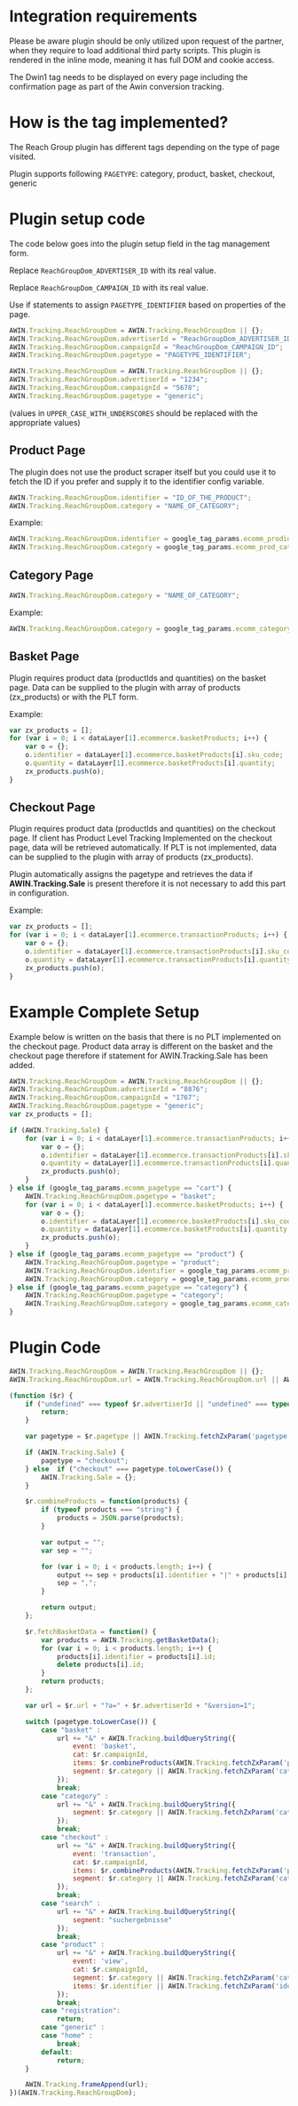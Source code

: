 # Integration requirements

Please be aware plugin should be only utilized upon request of the
partner, when they require to load additional third party scripts.
This plugin is rendered in the inline mode, meaning it has full DOM and
cookie access.

The Dwin1 tag needs to be displayed on every page including the
confirmation page as part of the Awin conversion tracking.

# How is the tag implemented?

The Reach Group plugin has different tags depending on the type of page
visited.

Plugin supports following `PAGETYPE`: category, product, basket,
checkout, generic

# Plugin setup code

The code below goes into the plugin setup field in the tag management
form.

Replace `ReachGroupDom_ADVERTISER_ID` with its real value.

Replace `ReachGroupDom_CAMPAIGN_ID` with its real value.

Use if statements to assign `PAGETYPE_IDENTIFIER` based on properties of
the page.


``` javascript
AWIN.Tracking.ReachGroupDom = AWIN.Tracking.ReachGroupDom || {};
AWIN.Tracking.ReachGroupDom.advertiserId = "ReachGroupDom_ADVERTISER_ID";
AWIN.Tracking.ReachGroupDom.campaignId = "ReachGroupDom_CAMPAIGN_ID";
AWIN.Tracking.ReachGroupDom.pagetype = "PAGETYPE_IDENTIFIER";
```





``` javascript
AWIN.Tracking.ReachGroupDom = AWIN.Tracking.ReachGroupDom || {};
AWIN.Tracking.ReachGroupDom.advertiserId = "1234";
AWIN.Tracking.ReachGroupDom.campaignId = "5678";
AWIN.Tracking.ReachGroupDom.pagetype = "generic";
```



(values in `UPPER_CASE_WITH_UNDERSCORES` should be replaced with the
appropriate values)

## Product Page

The plugin does not use the product scraper itself but you could use it
to fetch the ID if you prefer and supply it to the identifier config
variable.


``` javascript
AWIN.Tracking.ReachGroupDom.identifier = "ID_OF_THE_PRODUCT";
AWIN.Tracking.ReachGroupDom.category = "NAME_OF_CATEGORY";
```



Example:


``` javascript
AWIN.Tracking.ReachGroupDom.identifier = google_tag_params.ecomm_prodid;
AWIN.Tracking.ReachGroupDom.category = google_tag_params.ecomm_prod_category;
```




## Category Page


``` javascript
AWIN.Tracking.ReachGroupDom.category = "NAME_OF_CATEGORY";
```



Example:


``` javascript
AWIN.Tracking.ReachGroupDom.category = google_tag_params.ecomm_category;
```




## Basket Page

Plugin requires product data (productIds and quantities) on the basket
page. Data can be supplied to the plugin with array of products
(zx_products) or with the PLT form.

Example:


``` javascript
var zx_products = [];
for (var i = 0; i < dataLayer[1].ecommerce.basketProducts; i++) {
    var o = {};
    o.identifier = dataLayer[1].ecommerce.basketProducts[i].sku_code;
    o.quantity = dataLayer[1].ecommerce.basketProducts[i].quantity;
    zx_products.push(o);
}
```




## Checkout Page

Plugin requires product data (productIds and quantities) on the checkout
page. If client has Product Level Tracking Implemented on the checkout
page, data will be retrieved automatically. If PLT is not implemented,
data can be supplied to the plugin with array of products (zx_products).

Plugin automatically assigns the pagetype and retrieves the data if
<b>AWIN.Tracking.Sale</b> is present therefore it is not necessary to
add this part in configuration.

Example:


``` javascript
var zx_products = [];
for (var i = 0; i < dataLayer[1].ecommerce.transactionProducts; i++) {
    var o = {};
    o.identifier = dataLayer[1].ecommerce.transactionProducts[i].sku_code;
    o.quantity = dataLayer[1].ecommerce.transactionProducts[i].quantity;
    zx_products.push(o);
}
```




# Example Complete Setup

Example below is written on the basis that there is no PLT implemented
on the checkout page. Product data array is different on the basket and
the checkout page therefore if statement for AWIN.Tracking.Sale has been
added.


``` javascript
AWIN.Tracking.ReachGroupDom = AWIN.Tracking.ReachGroupDom || {};
AWIN.Tracking.ReachGroupDom.advertiserId = "8876";
AWIN.Tracking.ReachGroupDom.campaignId = "1767";
AWIN.Tracking.ReachGroupDom.pagetype = "generic";
var zx_products = [];

if (AWIN.Tracking.Sale) {
    for (var i = 0; i < dataLayer[1].ecommerce.transactionProducts; i++) {
        var o = {};
        o.identifier = dataLayer[1].ecommerce.transactionProducts[i].sku_code;
        o.quantity = dataLayer[1].ecommerce.transactionProducts[i].quantity;
        zx_products.push(o);
    }
} else if (google_tag_params.ecomm_pagetype == "cart") {
    AWIN.Tracking.ReachGroupDom.pagetype = "basket";
    for (var i = 0; i < dataLayer[1].ecommerce.basketProducts; i++) {
        var o = {};
        o.identifier = dataLayer[1].ecommerce.basketProducts[i].sku_code;
        o.quantity = dataLayer[1].ecommerce.basketProducts[i].quantity;
        zx_products.push(o);
    }
} else if (google_tag_params.ecomm_pagetype == "product") {
    AWIN.Tracking.ReachGroupDom.pagetype = "product";
    AWIN.Tracking.ReachGroupDom.identifier = google_tag_params.ecomm_prodid;
    AWIN.Tracking.ReachGroupDom.category = google_tag_params.ecomm_prod_category;
} else if (google_tag_params.ecomm_pagetype == "category") {
    AWIN.Tracking.ReachGroupDom.pagetype = "category";
    AWIN.Tracking.ReachGroupDom.category = google_tag_params.ecomm_category;
}
```


# Plugin Code

``` javascript
AWIN.Tracking.ReachGroupDom = AWIN.Tracking.ReachGroupDom || {};
AWIN.Tracking.ReachGroupDom.url = AWIN.Tracking.ReachGroupDom.url || AWIN.sProtocol + "hal9000.redintelligence.net/retarget";

(function ($r) {
    if ("undefined" === typeof $r.advertiserId || "undefined" === typeof $r.campaignId) {
        return;
    }

    var pagetype = $r.pagetype || AWIN.Tracking.fetchZxParam('pagetype');

    if (AWIN.Tracking.Sale) {
        pagetype = "checkout";
    } else  if ("checkout" === pagetype.toLowerCase()) {
        AWIN.Tracking.Sale = {};
    }

    $r.combineProducts = function(products) {
        if (typeof products === "string") {
            products = JSON.parse(products);
        }

        var output = "";
        var sep = "";

        for (var i = 0; i < products.length; i++) {
            output += sep + products[i].identifier + "|" + products[i].quantity;
            sep = ",";
        }

        return output;
    };

    $r.fetchBasketData = function() {
        var products = AWIN.Tracking.getBasketData();
        for (var i = 0; i < products.length; i++) {
            products[i].identifier = products[i].id;
            delete products[i].id;
        }
        return products;
    };

    var url = $r.url + "?a=" + $r.advertiserId + "&version=1";

    switch (pagetype.toLowerCase()) {
        case "basket" :
            url += "&" + AWIN.Tracking.buildQueryString({
                event: 'basket',
                cat: $r.campaignId,
                items: $r.combineProducts(AWIN.Tracking.fetchZxParam('products') || $r.fetchBasketData()),
                segment: $r.category || AWIN.Tracking.fetchZxParam('category') || ''
            });
            break;
        case "category" :
            url += "&" + AWIN.Tracking.buildQueryString({
                segment: $r.category || AWIN.Tracking.fetchZxParam('category')
            });
            break;
        case "checkout" :
            url += "&" + AWIN.Tracking.buildQueryString({
                event: 'transaction',
                cat: $r.campaignId,
                items: $r.combineProducts(AWIN.Tracking.fetchZxParam('products') || $r.fetchBasketData()),
                segment: $r.category || AWIN.Tracking.fetchZxParam('category') || ''
            });
            break;
        case "search" :
            url += "&" + AWIN.Tracking.buildQueryString({
                segment: "suchergebnisse"
            });
            break;
        case "product" :
            url += "&" + AWIN.Tracking.buildQueryString({
                event: 'view',
                cat: $r.campaignId,
                segment: $r.category || AWIN.Tracking.fetchZxParam('category'),
                items: $r.identifier || AWIN.Tracking.fetchZxParam('identifier')
            });
            break;
        case "registration":
            return;
        case "generic" :
        case "home" :
            break;
        default:
            return;
    }

    AWIN.Tracking.frameAppend(url);
})(AWIN.Tracking.ReachGroupDom);
```

